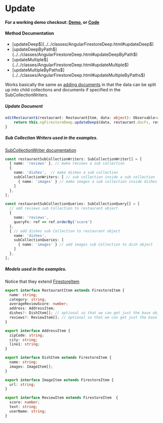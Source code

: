 # Update

#### For a working demo checkout: [Demo](../../../demo_), or [Code](https://github.com/Tylder/angularfirestore-deep)

#### Method Documentation

- [updateDeep$](../../classes/AngularFirestoreDeep.html#updateDeep$)
- [updateDeepByPath$](../../classes/AngularFirestoreDeep.html#updateDeepByPath$)
- [updateMultiple$](../../classes/AngularFirestoreDeep.html#updateMultiple$)
- [updateMultipleByPaths$](../../classes/AngularFirestoreDeep.html#updateMultipleByPaths$)

Works basically the same as [adding documents](write.html) in that the data can be split up into child collections and documents if
specified in the SubCollectionWriters.

##### Update Document

```typescript
editRestaurant$(restaurant: RestaurantItem, data: object): Observable<any> {
    return this.ngFirestoreDeep.updateDeep$(data, restaurant.docFs, restaurantSubCollectionWriters);
}
```

##### Sub Collection Writers used in the examples.

[SubCollectionWriter documentation](../../interfaces/SubCollectionWriter.html)

```typescript
const restaurantSubCollectionWriters: SubCollectionWriter[] = [
  { name: 'reviews' }, // make reviews a sub collection
  {
    name: 'dishes',  // make dishes a sub collection
    subCollectionWriters: [ // sub collection inside a sub collection
      { name: 'images' } // make images a sub collection inside dishes
    ]
  },
];

const restaurantSubCollectionQueries: SubCollectionQuery[] = [
  // add reviews sub Collection to restaurant object
  {
    name: 'reviews',
    queryFn: ref => ref.orderBy('score')
  },
  { // add dishes sub Collection to restaurant object
    name: 'dishes',
    subCollectionQueries: [
      { name: 'images' } // add images sub Collection to dish object
    ]
  },
];
```

##### Models used in the examples.

Notice that they extend [FirestoreItem](../../interfaces/FirestoreItem.html)

```typescript
export interface RestaurantItem extends FirestoreItem {
  name: string;
  category: string;
  averageReviewScore: number;
  address: AddressItem;
  dishes?: DishItem[]; // optional so that we can get just the base object to display in a list
  reviews?: ReviewItem[]; // optional so that we can get just the base object to display in a list
}

export interface AddressItem {
  zipCode: string;
  city: string;
  line1: string;
}

export interface DishItem extends FirestoreItem {
  name: string;
  images: ImageItem[];
}

export interface ImageItem extends FirestoreItem {
  url: string;
}

export interface ReviewItem extends FirestoreItem  {
  score: number;
  text: string;
  userName: string;
}
```
